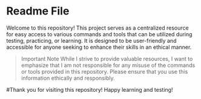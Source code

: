 # Readme File

Welcome to this repository! This project serves as a centralized resource for easy access to various commands and tools that can be utilized during testing, practicing, or learning. It is designed to be user-friendly and accessible for anyone seeking to enhance their skills in an ethical manner.

> Important Note
While I strive to provide valuable resources, I want to emphasize that I am not responsible for any misuse of the commands or tools provided in this repository. Please ensure that you use this information ethically and responsibly.

#Thank you for visiting this repository! Happy learning and testing!
